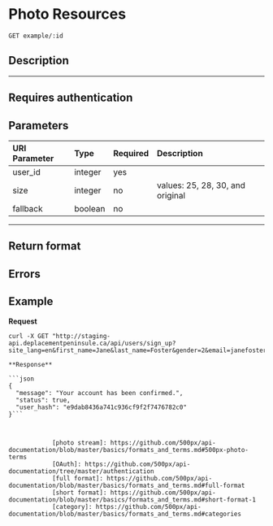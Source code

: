 # Photo Resources

```
GET example/:id
```

## Description

***

## Requires authentication


## Parameters

| URI Parameter | Type    | Required | Description                      |
|:--------------|:--------|:---------|:---------------------------------|
| user_id       | integer | yes      |                                  |
| size          | integer | no       | values: 25, 28, 30, and original |
| fallback      | boolean | no       |                                  |

***

## Return format


## Errors


## Example
**Request**

```curl
curl -X GET "http://staging-api.deplacementpeninsule.ca/api/users/sign_up?site_lang=en&first_name=Jane&last_name=Foster&gender=2&email=janefoster111@gmail.com&password=pa55word09"```

**Response**

```json
{
  "message": "Your account has been confirmed.",
  "status": true,
  "user_hash": "e9dab8436a741c936cf9f2f7476782c0"
}```



            [photo stream]: https://github.com/500px/api-documentation/blob/master/basics/formats_and_terms.md#500px-photo-terms
            [OAuth]: https://github.com/500px/api-documentation/tree/master/authentication
            [full format]: https://github.com/500px/api-documentation/blob/master/basics/formats_and_terms.md#full-format
            [short format]: https://github.com/500px/api-documentation/blob/master/basics/formats_and_terms.md#short-format-1
            [category]: https://github.com/500px/api-documentation/blob/master/basics/formats_and_terms.md#categories
